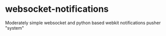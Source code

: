 websocket-notifications
=======================

Moderately simple websocket and python based webkit notifications pusher "system"